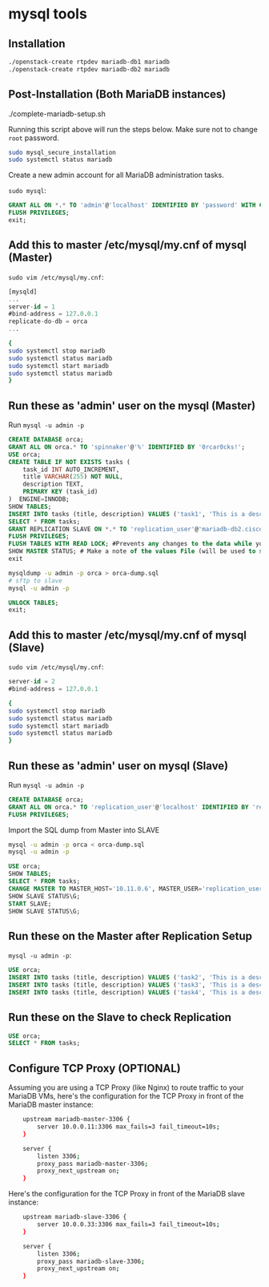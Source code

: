 # mysql tools

## Installation

```bash
./openstack-create rtpdev mariadb-db1 mariadb
./openstack-create rtpdev mariadb-db2 mariadb
```

## Post-Installation (Both MariaDB instances)
./complete-mariadb-setup.sh

Running this script above will run the steps below. Make sure not to change `root` password.

```bash
sudo mysql_secure_installation
sudo systemctl status mariadb
```

Create a new admin account for all MariaDB administration tasks.

`sudo mysql`:

```sql
GRANT ALL ON *.* TO 'admin'@'localhost' IDENTIFIED BY 'password' WITH GRANT OPTION;
FLUSH PRIVILEGES;
exit;
```

## Add this to master /etc/mysql/my.cnf of mysql (Master)

`sudo vim /etc/mysql/my.cnf`:

```sql
[mysqld]
...
server-id = 1
#bind-address = 127.0.0.1
replicate-do-db = orca
...
```

```bash
{
sudo systemctl stop mariadb
sudo systemctl status mariadb
sudo systemctl start mariadb
sudo systemctl status mariadb
}
```

## Run these as 'admin' user on the mysql (Master)

Run `mysql -u admin -p` 

```sql
CREATE DATABASE orca;
GRANT ALL ON orca.* TO 'spinnaker'@'%' IDENTIFIED BY '0rcar0cks!';
USE orca;
CREATE TABLE IF NOT EXISTS tasks (
    task_id INT AUTO_INCREMENT,
    title VARCHAR(255) NOT NULL,
    description TEXT,
    PRIMARY KEY (task_id)
)  ENGINE=INNODB;
SHOW TABLES;
INSERT INTO tasks (title, description) VALUES ('task1', 'This is a description for task 1');
SELECT * FROM tasks;
GRANT REPLICATION SLAVE ON *.* TO 'replication_user'@'mariadb-db2.cisco.com' IDENTIFIED BY 'repl1cat10n';
FLUSH PRIVILEGES;
FLUSH TABLES WITH READ LOCK; #Prevents any changes to the data while you view the binary log position
SHOW MASTER STATUS; # Make a note of the values File (will be used to set MASTER_LOG_FILE) and Position (will be used to set MASTER_LOG_POS)
exit
```

```bash
mysqldump -u admin -p orca > orca-dump.sql
# sftp to slave
mysql -u admin -p
```

```sql
UNLOCK TABLES;
exit;
```

## Add this to master /etc/mysql/my.cnf of mysql (Slave)

`sudo vim /etc/mysql/my.cnf`:

```sql
server-id = 2
#bind-address = 127.0.0.1
```

```bash
{
sudo systemctl stop mariadb
sudo systemctl status mariadb
sudo systemctl start mariadb
sudo systemctl status mariadb
}
```

## Run these as 'admin' user on mysql (Slave)

Run `mysql -u admin -p` 

```sql
CREATE DATABASE orca;
GRANT ALL ON orca.* TO 'replication_user'@'localhost' IDENTIFIED BY 'repl1cat10n';
FLUSH PRIVILEGES;
```

Import the SQL dump from Master into SLAVE

```bash
mysql -u admin -p orca < orca-dump.sql
mysql -u admin -p
```

```sql
USE orca;
SHOW TABLES;
SELECT * FROM tasks;
CHANGE MASTER TO MASTER_HOST='10.11.0.6', MASTER_USER='replication_user', MASTER_PASSWORD='repl1cat10n', MASTER_LOG_FILE='mariadb-bin.000002', MASTER_LOG_POS=1535; # Put the proper IP address, MASTER_LOG_FILE and MASTER_LOG_POS values that you got from MariaDB Master
SHOW SLAVE STATUS\G;
START SLAVE;
SHOW SLAVE STATUS\G;
```

## Run these on the Master after Replication Setup

`mysql -u admin -p`:

```sql
USE orca;
INSERT INTO tasks (title, description) VALUES ('task2', 'This is a description for task 2');
INSERT INTO tasks (title, description) VALUES ('task3', 'This is a description for task 3');
INSERT INTO tasks (title, description) VALUES ('task4', 'This is a description for task 4');
```

## Run these on the Slave to check Replication

```sql
USE orca;
SELECT * FROM tasks;
```

## Configure TCP Proxy (OPTIONAL)

Assuming you are using a TCP Proxy (like Nginx) to route traffic to your MariaDB VMs, here's the configuration for the TCP Proxy in front of the MariaDB master instance:

```bash
    upstream mariadb-master-3306 {
        server 10.0.0.11:3306 max_fails=3 fail_timeout=10s;
    }

    server {
        listen 3306;
        proxy_pass mariadb-master-3306;
        proxy_next_upstream on;
    }
```

Here's the configuration for the TCP Proxy in front of the MariaDB slave instance:

```bash
    upstream mariadb-slave-3306 {
        server 10.0.0.33:3306 max_fails=3 fail_timeout=10s;
    }

    server {
        listen 3306;
        proxy_pass mariadb-slave-3306;
        proxy_next_upstream on;
    }
```
